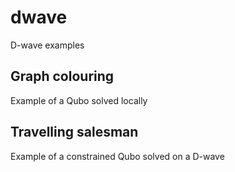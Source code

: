 # dwave

D-wave examples

## Graph colouring

Example of a Qubo solved locally

## Travelling salesman

Example of a constrained Qubo solved on a D-wave
